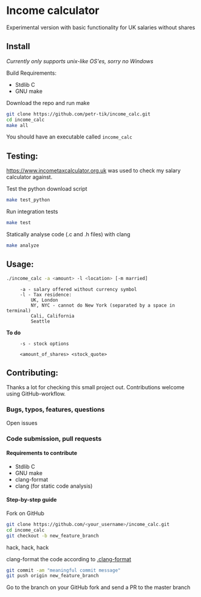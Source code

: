 # Income calculator

Experimental version with basic functionality for UK salaries without shares

## Install 

_Currently only supports unix-like OS'es, sorry no Windows_

Build Requirements:
 - Stdlib C
 - GNU make

Download the repo and run make
```bash
git clone https://github.com/petr-tik/income_calc.git
cd income_calc
make all
```

You should have an executable called ```income_calc```

## Testing: 

https://www.incometaxcalculator.org.uk was used to check my salary calculator against.

Test the python download script
```bash
make test_python
```

Run integration tests
```bash
make test
```

Statically analyse code (.c and .h files) with clang
```bash
make analyze
```

## Usage: 

```bash
./income_calc -a <amount> -l <location> [-m married]
```
         -a - salary offered without currency symbol
         -l - Tax residence: 
             UK, London
             NY, NYC - cannot do New York (separated by a space in terminal)
             Cali, California
             Seattle

**To do**
         
         -s - stock options 

         <amount_of_shares> <stock_quote>


## Contributing:

Thanks a lot for checking this small project out. 
Contributions welcome using GitHub-workflow. 

### Bugs, typos, features, questions

Open issues

### Code submission, pull requests

#### Requirements to contribute
 - Stdlib C
 - GNU make
 - clang-format
 - clang (for static code analysis)

#### Step-by-step guide

Fork on GitHub
```bash
git clone https://github.com/<your_username>/income_calc.git
cd income_calc
git checkout -b new_feature_branch
```
hack, hack, hack

clang-format the code according to [.clang-format](.clang-format)

```bash
git commit -am "meaningful commit message"
git push origin new_feature_branch
```

Go to the branch on your GitHub fork and send a PR to the master branch 
